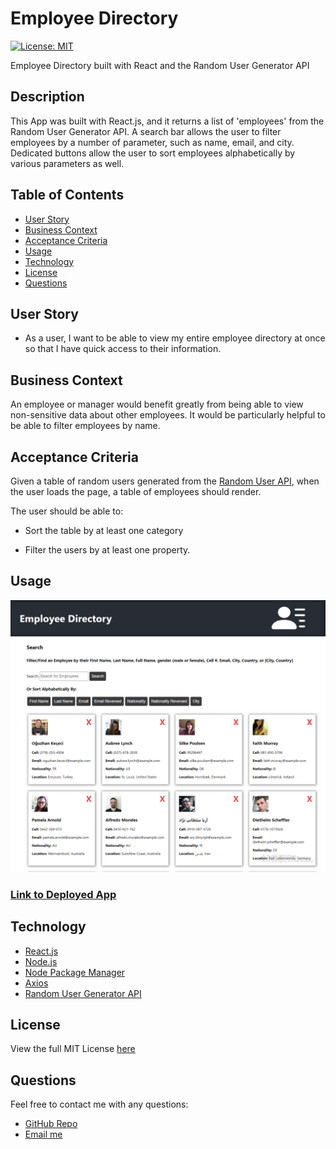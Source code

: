 # Employee Directory  
[![License: MIT](https://img.shields.io/badge/License-MIT-yellow.svg)](https://opensource.org/licenses/MIT) 

Employee Directory built with React and the Random User Generator API

## Description  
This App was built with React.js, and it returns a list of 'employees' from the Random User Generator API. A search bar allows the user to filter employees by a number of parameter, such as name, email, and city.  Dedicated buttons allow the user to sort employees alphabetically by various parameters as well.

## Table of Contents  
- [User Story](#user-story)  
- [Business Context](#business-context)  
- [Acceptance Criteria](#acceptance-criteria)  
- [Usage](#usage)  
- [Technology](#technology)
- [License](#license)  
- [Questions](#questions) 

## User Story
* As a user, I want to be able to view my entire employee directory at once so that I have quick access to their information.

## Business Context
An employee or manager would benefit greatly from being able to view non-sensitive data about other employees. It would be particularly helpful to be able to filter employees by name.

## Acceptance Criteria
Given a table of random users generated from the [Random User API](https://randomuser.me/), when the user loads the page, a table of employees should render. 

The user should be able to:

  * Sort the table by at least one category

  * Filter the users by at least one property.  

## Usage  
![Screenshot](react_employees/public/screenshot.png)  
### [Link to Deployed App](deployed-app-link)  

## Technology  
- [React.js](https://reactjs.org/)
- [Node.js](https://nodejs.org/en/)
- [Node Package Manager](https://www.npmjs.com/)  
- [Axios](https://www.npmjs.com/package/axios)  
- [Random User Generator API](https://randomuser.me/)  

## License  
View the full MIT License [here](./LICENSE)  

## Questions  
Feel free to contact me with any questions:  
- [GitHub Repo](https://github.com/gregriss/budget-tracker-pwa)  
- [Email me](mailto:gregriss23@gmail.com)